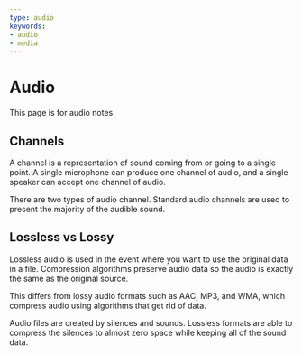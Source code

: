 ```yaml
---
type: audio
keywords:
- audio
- media
---
```

# Audio

This page is for audio notes

## Channels

A channel is a representation of sound coming from or going to a single point. A single microphone can produce one channel of audio, and a single speaker can accept one channel of audio.

There are two types of audio channel. Standard audio channels are used to present the majority of the audible sound.

## Lossless vs Lossy

Lossless audio is used in the event where you want to use the original data in a file. Compression algorithms preserve audio data so the audio is exactly the same as the original source. 

This differs from lossy audio formats such as AAC, MP3, and WMA, which compress audio using algorithms that get rid of data.

Audio files are created by silences and sounds. Lossless formats are able to compress the silences to almost zero space while keeping all of the sound data. 